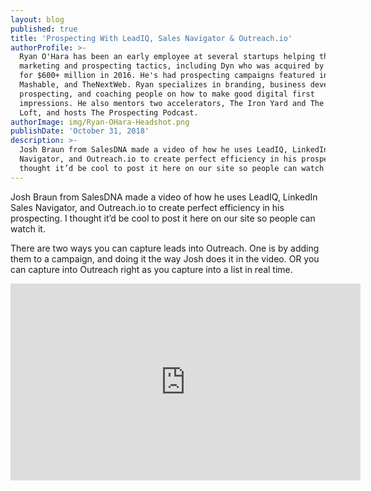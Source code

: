```yaml
---
layout: blog
published: true
title: 'Prospecting With LeadIQ, Sales Navigator & Outreach.io'
authorProfile: >-
  Ryan O'Hara has been an early employee at several startups helping them with
  marketing and prospecting tactics, including Dyn who was acquired by Oracle
  for $600+ million in 2016. He's had prospecting campaigns featured in Fortune,
  Mashable, and TheNextWeb. Ryan specializes in branding, business development,
  prospecting, and coaching people on how to make good digital first
  impressions. He also mentors two accelerators, The Iron Yard and The Alpha
  Loft, and hosts The Prospecting Podcast.
authorImage: img/Ryan-OHara-Headshot.png
publishDate: 'October 31, 2018'
description: >-
  Josh Braun from SalesDNA made a video of how he uses LeadIQ, LinkedIn Sales
  Navigator, and Outreach.io to create perfect efficiency in his prospecting. I
  thought it’d be cool to post it here on our site so people can watch it.
---
```

Josh Braun from SalesDNA made a video of how he uses LeadIQ, LinkedIn Sales Navigator, and Outreach.io to create perfect efficiency in his prospecting. I thought it’d be cool to post it here on our site so people can watch it.

There are two ways you can capture leads into Outreach. One is by adding them to a campaign, and doing it the way Josh does it in the video. OR you can capture into Outreach right as you capture into a list in real time.

<iframe width="560" height="315" src="https://www.youtube.com/embed/xzWS_e4sTmI" frameborder="0" allow="accelerometer; autoplay; encrypted-media; gyroscope; picture-in-picture" allowfullscreen></iframe>
